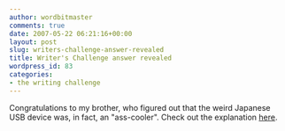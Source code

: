 ```yaml
---
author: wordbitmaster
comments: true
date: 2007-05-22 06:21:16+00:00
layout: post
slug: writers-challenge-answer-revealed
title: Writer's Challenge answer revealed
wordpress_id: 83
categories:
- the writing challenge
---
```


Congratulations to my brother, who figured out that the weird Japanese USB device was, in fact, an "ass-cooler". Check out the explanation [here](http://gizmodo.com/gadgets/gadgets/usb-ass-cooler-for-your-chair-195269.php).

